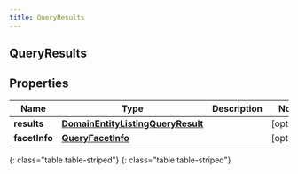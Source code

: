 ```yaml
---
title: QueryResults
---
```

## QueryResults


## Properties

| Name | Type | Description | Notes |
| ------------ | ------------- | ------------- | ------------- |
| **results** | [**DomainEntityListingQueryResult**](DomainEntityListingQueryResult.html) |  |  [optional] |
| **facetInfo** | [**QueryFacetInfo**](QueryFacetInfo.html) |  |  [optional] |
{: class="table table-striped"}
{: class="table table-striped"}


